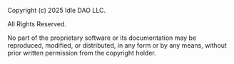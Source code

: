 Copyright (c) 2025 Idle DAO LLC.

All Rights Reserved.

No part of the proprietary software or its documentation may be reproduced,
modified, or distributed, in any form or by any means, without prior written
permission from the copyright holder.